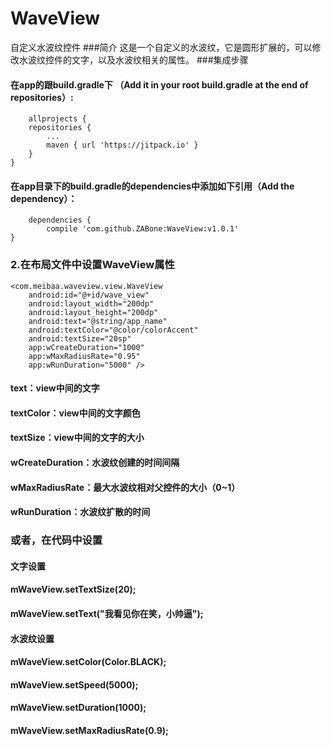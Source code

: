 # WaveView
自定义水波纹控件
###简介
  这是一个自定义的水波纹，它是圆形扩展的，可以修改水波纹控件的文字，以及水波纹相关的属性。
###集成步骤
####  在app的跟build.gradle下 （Add it in your root build.gradle at the end of repositories）:
      
     	allprojects {
		repositories {
			...
			maven { url 'https://jitpack.io' }
		}
	}
      
#### 在app目录下的build.gradle的dependencies中添加如下引用（Add the dependency）：

    	dependencies {
	        compile 'com.github.ZABone:WaveView:v1.0.1'
	}

    
### 2.在布局文件中设置WaveView属性

    <com.meibaa.waveview.view.WaveView
        android:id="@+id/wave_view"
        android:layout_width="200dp"
        android:layout_height="200dp"
        android:text="@string/app_name"
        android:textColor="@color/colorAccent"
        android:textSize="20sp"
        app:wCreateDuration="1000"
        app:wMaxRadiusRate="0.95"
        app:wRunDuration="5000" />
 
 #### text：view中间的文字
 #### textColor：view中间的文字颜色
 #### textSize：view中间的文字的大小
 #### wCreateDuration：水波纹创建的时间间隔
 #### wMaxRadiusRate：最大水波纹相对父控件的大小（0~1）
 #### wRunDuration：水波纹扩散的时间
 
 ### 或者，在代码中设置
 
  #### 文字设置
  #### mWaveView.setTextSize(20);
  #### mWaveView.setText("我看见你在笑，小帅逼");
  
  #### 水波纹设置
  #### mWaveView.setColor(Color.BLACK);
  #### mWaveView.setSpeed(5000);
  #### mWaveView.setDuration(1000);
  #### mWaveView.setMaxRadiusRate(0.9);
 
 
